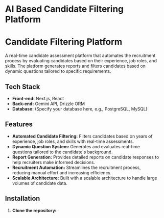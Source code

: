 # AI Based Candidate Filtering Platform
# Candidate Filtering Platform

A real-time candidate assessment platform that automates the recruitment process by evaluating candidates based on their experience, job roles, and skills. The platform generates reports and filters candidates based on dynamic questions tailored to specific requirements.

## Tech Stack
- **Front-end:** Next.js, React
- **Back-end:** Gemini API, Drizzle ORM
- **Database:** (Specify your database here, e.g., PostgreSQL, MySQL)

## Features
- **Automated Candidate Filtering:** Filters candidates based on years of experience, job roles, and skills with real-time assessments.
- **Dynamic Question System:** Generates and evaluates real-time questions tailored to the candidate's background.
- **Report Generation:** Provides detailed reports on candidate responses to help recruiters make informed decisions.
- **Recruitment Automation:** Streamlines the recruitment process, reducing manual effort and increasing efficiency.
- **Scalable Architecture:** Built with a scalable architecture to handle large volumes of candidate data.

## Installation

1. **Clone the repository:**
   ```bash
   

